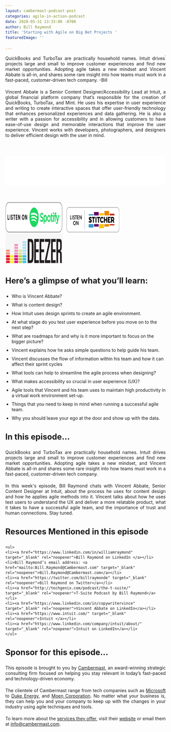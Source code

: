 ```yaml
---
layout: cambermast-podcast-post
categories: agile-in-action-podcast
date: 2020-05-31 13:33:00 -0700
author: Bill Raymond
title: 'Starting with Agile on Big Bet Projects '
featuredImage: ''

---
```

<img src="/uploads/vincent-abbate.png" style="float:right;" width="2"/> QuickBooks and TurboTax are practically household names. Intuit drives projects large and small to improve customer experiences and find new market opportunities. Adopting agile takes a new mindset and Vincent Abbate is all-in, and shares some rare insight into how teams must work in a fast-paced, customer-driven tech company. -Bill

Vincent Abbate is a Senior Content Designer/Accessibility Lead at Intuit, a global financial platform company that’s responsible for the creation of QuickBooks, TurboTax, and Mint. He uses his expertise in user experience and writing to create interactive spaces that offer user-friendly technology that enhances personalized experiences and data gathering. He is also a writer with a passion for accessibility and in allowing customers to have ease-of-use design and memorable interactions that improve the user experience. Vincent works with developers, photographers, and designers to deliver efficient design with the user in mind.

<p> </p>

<iframe style="border: none" src="//html5-player.libsyn.com/embed/episode/id/14523032/height/90/theme/custom/thumbnail/yes/direction/backward/render-playlist/no/custom-color/87A93A/" height="90" width="100%" scrolling="no"  allowfullscreen webkitallowfullscreen mozallowfullscreen oallowfullscreen msallowfullscreen></iframe>
<p> </p>
<div class="podwrap"> <a href="https://open.spotify.com/show/6ntGFKgVK1vurtfFBCCwLq" target="_blank" rel="noopener"><img class="alignnone wp-image-1313" src="/uploads/listen-spotify.png" alt="Listen to Spotify" width="180" height="95" /></a> <a href="https://www.stitcher.com/podcast/rise25-media/agile-in-action-with-bill-raymond" target="_blank" rel="noopener"> <img class="alignnone wp-image-1318" src="/uploads/sticher-min.png" alt="sticher" width="180" height="95" style="top: 6px; position: relative;" /> </a> <a href="https://www.deezer.com/show/1285692" target="_blank" rel="noopener"><img class="alignnone wp-image-1318" src="/uploads/deezer-logo.png" alt="Deezer" width="180" height="95" /></a></div>

### **Here’s a glimpse of what you’ll learn:**

* Who is Vincent Abbate?
* What is content design?
* How Intuit uses design sprints to create an agile environment.
* At what stage do you test user experience before you move on to the next step?
* What are roadmaps for and why is it more important to focus on the bigger picture?
* Vincent explains how he asks simple questions to help guide his team.
* Vincent discusses the flow of information within his team and how it can affect their sprint cycles
* What tools can help to streamline the agile process when designing?
* What makes accessibility so crucial in user experience (UX)?
* Agile tools that Vincent and his team uses to maintain high productivity in a virtual work environment set-up.
* Things that you need to keep in mind when running a successful agile team.
* Why you should leave your ego at the door and show up with the data.

### **In this episode…**

QuickBooks and TurboTax are practically household names. Intuit drives projects large and small to improve customer experiences and find new market opportunities. Adopting agile takes a new mindset, and Vincent Abbate is all-in and shares some rare insight into how teams must work in a fast-paced, customer-driven tech company.

In this week's episode, Bill Raymond chats with Vincent Abbate, Senior Content Designer at Intuit, about the process he uses for content design and how he applies agile methods into it. Vincent talks about how he uses test users to understand the UX and deliver a more relatable product, what it takes to have a successful agile team, and the importance of trust and human connections. Stay tuned.

### **Resources Mentioned in this episode**

    <ul>
    <li><a href="https://www.linkedin.com/in/williamraymond" target="_blank" rel="noopener">Bill Raymond on LinkedIn </a></li>
    <li>Bill Raymond’s email address: <a href="mailto:Bill.Raymond@Cambermast.com" target="_blank" rel="noopener">Bill.Raymond@Cambermast.com</a></li>
    <li><a href="https://twitter.com/billraymonde" target="_blank" rel="noopener">Bill Raymond on Twitter</a></li>
    <li><a href="http://techgenix.com/podcast/the-t-suite/" target="_blank" rel="noopener">T-Suite Podcast by Bill Raymond</a></li>
    <li><a href="https://www.linkedin.com/in/copywritervince" target="_blank" rel="noopener">Vincent Abbate on LinkedIn</a></li>
    <li><a href="https://www.intuit.com/" target="_blank" rel="noopener">Intuit </a></li>
    <li><a href="https://www.linkedin.com/company/intuit/about/" target="_blank" rel="noopener">Intuit on LinkedIn</a></li>
    </ul>

### **Sponsor for this episode...**

This episode is brought to you by [Cambermast](https://www.cambermast.com/), an award-winning strategic consulting firm focused on helping you stay relevant in today’s fast-paced and technology-driven economy.

The clientele of Cambermast range from tech companies such as [Microsoft](https://www.microsoft.com/en-ph) to [Duke Energy](https://www.duke-energy.com/home), and [Moen Corporation](https://www.moen.com/about-moen/moen-offices). No matter what your business is, they can help you and your company to keep up with the changes in your industry using agile techniques and tools.

To learn more about the [services they offer](https://www.cambermast.com/services/), visit their [website](http://www.cambermast.com) or email them at [info@cambermast.com](mailto:info@cambermast.com).

<style>ul{list-style:disc;padding-left:20px;}p{text-align:justify;margin-bottom:20px;} ul li{margin-bottom:10px;}h3{font-size:25px;</style>